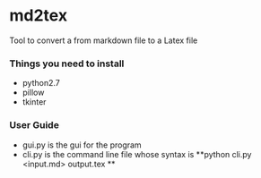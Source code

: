 # md2tex
Tool to convert a from markdown file to a Latex file 

### Things you need to install
* python2.7
* pillow
* tkinter

### User Guide
* gui.py is the gui for the program
* cli.py is the command line file whose syntax is **python cli.py <input.md> output.tex <docclass> **

